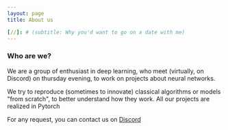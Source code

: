 ```yaml
---
layout: page
title: About us

[//]: # (subtitle: Why you'd want to go on a date with me)
---
```


### Who are we?

We are a group of enthusiast in deep learning, who meet (virtually, on Discord) on thursday evening, to work on projects about neural networks.

We try to reproduce (sometimes to innovate) classical algorithms or models "from scratch", to better understand how they work. All our projects are realized in Pytorch

For any request, you can contact us on [Discord](https://discord.gg/VXEH5weceY)